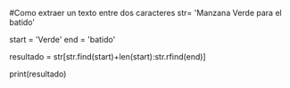 #Como extraer un texto entre dos caracteres
str= 'Manzana Verde para el batido'

start = 'Verde'
end = 'batido'

resultado = str[str.find(start)+len(start):str.rfind(end)]

print(resultado)
